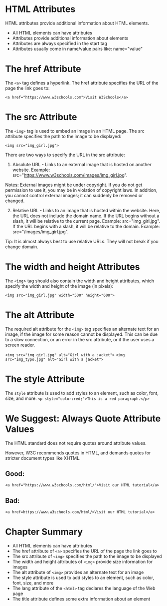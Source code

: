 # HTML Attributes

HTML attributes provide additional information about HTML elements.

- All HTML elements can have attributes
- Attributes provide additional information about elements
- Attributes are always specified in the start tag
- Attributes usually come in name/value pairs like: name="value"

# The href Attribute

The `<a>` tag defines a hyperlink. The href attribute specifies the URL of the page the link goes to:

`<a href="https://www.w3schools.com">Visit W3Schools</a>`

# The src Attribute

The `<img>` tag is used to embed an image in an HTML page. The src attribute specifies the path to the image to be displayed:

`<img src="img_girl.jpg">`

There are two ways to specify the URL in the src attribute:

1. Absolute URL - Links to an external image that is hosted on another website. Example: src="https://www.w3schools.com/images/img_girl.jpg".

Notes: External images might be under copyright. If you do not get permission to use it, you may be in violation of copyright laws. In addition, you cannot control external images; it can suddenly be removed or changed.

2. Relative URL - Links to an image that is hosted within the website. Here, the URL does not include the domain name. If the URL begins without a slash, it will be relative to the current page. Example: src="img_girl.jpg". If the URL begins with a slash, it will be relative to the domain. Example: src="/images/img_girl.jpg".

Tip: It is almost always best to use relative URLs. They will not break if you change domain.

# The width and height Attributes

The `<img`> tag should also contain the width and height attributes, which specify the width and height of the image (in pixels):

`<img src="img_girl.jpg" width="500" height="600">`

# The alt Attribute

The required alt attribute for the `<img>` tag specifies an alternate text for an image, if the image for some reason cannot be displayed. This can be due to a slow connection, or an error in the src attribute, or if the user uses a screen reader.

`<img src="img_girl.jpg" alt="Girl with a jacket">`
`<img src="img_typo.jpg" alt="Girl with a jacket">`

# The style Attribute

The `style` attribute is used to add styles to an element, such as color, font, size, and more.
`<p style="color:red;">This is a red paragraph.</p>`

# We Suggest: Always Quote Attribute Values

The HTML standard does not require quotes around attribute values.

However, W3C recommends quotes in HTML, and demands quotes for stricter document types like XHTML.

## Good:

`<a href="https://www.w3schools.com/html/">Visit our HTML tutorial</a>`

## Bad:

`<a href=https://www.w3schools.com/html/>Visit our HTML tutorial</a>`

# Chapter Summary

- All HTML elements can have attributes
- The href attribute of `<a>` specifies the URL of the page the link goes to
- The src attribute of `<img>` specifies the path to the image to be displayed
- The width and height attributes of `<img>` provide size information for images
- The alt attribute of `<img>` provides an alternate text for an image
- The style attribute is used to add styles to an element, such as color, font, size, and more
- The lang attribute of the `<html>` tag declares the language of the Web page
- The title attribute defines some extra information about an element
